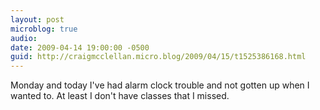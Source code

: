 ```yaml
---
layout: post
microblog: true
audio: 
date: 2009-04-14 19:00:00 -0500
guid: http://craigmcclellan.micro.blog/2009/04/15/t1525386168.html
---
```

Monday and today I've had alarm clock trouble and not gotten up when I wanted to.  At least I don't have classes that I missed.
